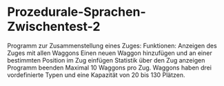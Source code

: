 # Prozedurale-Sprachen-Zwischentest-2
Programm zur Zusammenstellung eines Zuges:  Funktionen:  Anzeigen des Zuges mit allen Waggons Einen neuen Waggon hinzufügen und an einer bestimmten Position im Zug einfügen Statistik über den Zug anzeigen Programm beenden Maximal 10 Waggons pro Zug. Waggons haben drei vordefinierte Typen und eine Kapazität von 20 bis 130 Plätzen.
